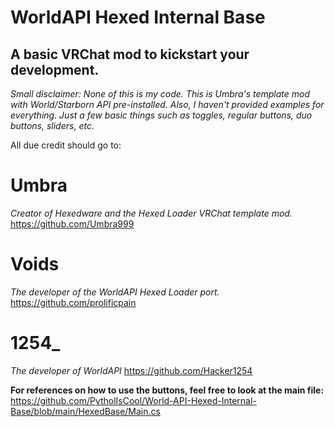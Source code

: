 # WorldAPI Hexed Internal Base

## A basic VRChat mod to kickstart your development.

*Small disclaimer: None of this is my code. This is Umbra's template mod with World/Starborn API pre-installed.*
*Also, I haven't provided examples for everything. Just a few basic things such as toggles, regular buttons, duo buttons, sliders, etc.*

All due credit should go to:
# Umbra
*Creator of Hexedware and the Hexed Loader VRChat template mod.*
https://github.com/Umbra999
# Voids
*The developer of the WorldAPI Hexed Loader port.*
https://github.com/prolificpain
# 1254_
*The developer of WorldAPI*
https://github.com/Hacker1254

**For references on how to use the buttons, feel free to look at the main file:**
https://github.com/PytholIsCool/World-API-Hexed-Internal-Base/blob/main/HexedBase/Main.cs
